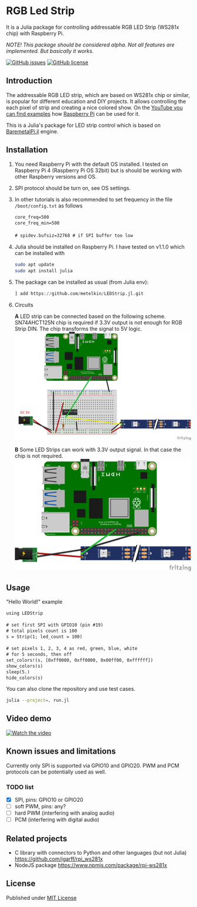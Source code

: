 # RGB Led Strip

It is a Julia package for controlling addressable RGB LED Strip (WS281x chip) with Raspberry Pi. 

*NOTE! This package should be considered alpha. Not all features are implemented. But basically it works.*

[![GitHub issues](https://img.shields.io/github/issues/metelkin/LEDStrip.jl.svg)](https://GitHub.com/metelkin/LEDStrip.jl/issues/)
[![GitHub license](https://img.shields.io/github/license/metelkin/LEDStrip.jl.svg)](https://github.com/metelkin/LEDStrip.jl/blob/master/LICENSE)

## Introduction

The addressable RGB LED strip, which are based on WS281x chip or similar, is popular for different education and DIY projects.
It allows controlling the each pixel of strip and creating a nice colored show. On the [YouTube you can find examples](https://www.youtube.com/results?search_query=addressable+led+strip+raspberry+pi) how [Raspberry Pi](https://www.raspberrypi.org/) can be used for it.

This is a Julia's package for LED strip control which is based on [BaremetalPi.jl](https://github.com/ronisbr/BaremetalPi.jl) engine.

## Installation

1. You need Raspberry Pi with the default OS installed.
    I tested on Raspberry Pi 4 (Raspberry Pi OS 32bit) but is should be working with other Raspberry versions and OS.
1. SPI protocol should be turn on, see OS settings.
1. In other tutorials is also recommended to set frequency in the file `/boot/config.txt` as follows
    ```txt
    core_freq=500
    core_freq_min=500

    # spidev.bufsiz=32768 # if SPI buffer too low
    ```
1. Julia should be installed on Raspberry Pi. 
    I have tested on v1.1.0 which can be installed with
    ```bash
    sudo apt update
    sudo apt install julia
    ```

1. The package can be installed as usual (from Julia env):

    ```julia
    ] add https://github.com/metelkin/LEDStrip.jl.git
    ```

1. Circuits

    **A** LED strip can be connected based on the following scheme.
    SN74AHCT125N chip is required if 3.3V output is not enough for RGB Strip DIN. The chip transforms the signal to 5V logic.
    ![scheme-chip](./scheme-chip.png)

    **B** Some LED Strips can work with 3.3V output signal. In that case the chip is not required.
    ![scheme-no-chip](./scheme-no-chip.png)

## Usage

"Hello World!" example

```heta
using LEDStrip

# set first SPI with GPIO10 (pin #19)
# total pixels count is 100
s = Strip(1; led_count = 100) 

# set pixels 1, 2, 3, 4 as red, green, blue, white
# for 5 seconds, then off
set_colors!(s, [0xff0000, 0xff0000, 0x00ff00, 0xffffff])
show_colors(s)
sleep(5.)
hide_colors(s)
```

You can also clone the repository and use test cases.

```sh
julia --project=. run.jl
```

## Video demo
[![Watch the video](https://img.youtube.com/vi/0c5QVqN6y7E/maxresdefault.jpg)](https://youtu.be/0c5QVqN6y7E)

## Known issues and limitations

Currently only SPI is supported via GPIO10 and GPIO20.
PWM and PCM protocols can be potentially used as well.

### TODO list

- [x] SPI, pins: GPIO10 or GPIO20
- [ ] soft PWM, pins: any?
- [ ] hard PWM (interfering with analog audio)
- [ ] PCM (interfering with digital audio)

## Related projects

- C library with connectors to Python and other languages (but not Julia)
    <https://github.com/jgarff/rpi_ws281x>
- NodeJS package
    https://www.npmjs.com/package/rpi-ws281x


## License

Published under [MIT License](LICENSE)

